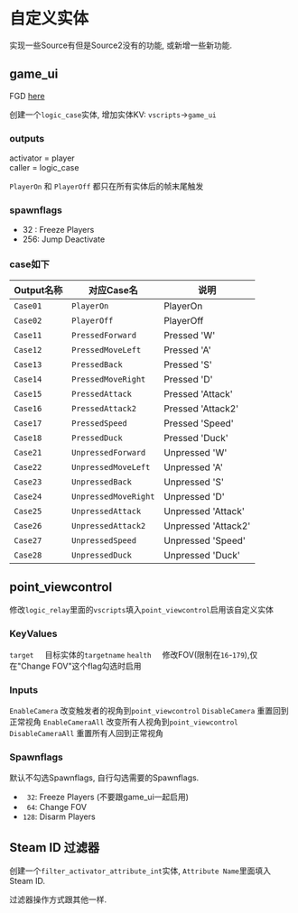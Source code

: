# 自定义实体

实现一些Source有但是Source2没有的功能, 或新增一些新功能.

## game_ui

FGD [here](https://github.com/fyscs/cs2/tree/master/.fys/mapping)

创建一个``logic_case``实体, 增加实体KV: ``vscripts``→``game_ui``

### outputs

activator = player  
caller    = logic_case

``PlayerOn`` 和 ``PlayerOff`` 都只在所有实体后的帧末尾触发

### spawnflags

- 32 : Freeze Players
- 256: Jump Deactivate

### case如下

| Output名称 | 对应Case名 | 说明 |
|------------|-----------|------|
| ``Case01`` | ``PlayerOn`` |  PlayerOn|
| ``Case02`` | ``PlayerOff`` | PlayerOff|
| ``Case11`` | ``PressedForward`` | Pressed 'W'|
| ``Case12`` | ``PressedMoveLeft`` | Pressed 'A'|
| ``Case13`` | ``PressedBack`` | Pressed 'S'|
| ``Case14`` | ``PressedMoveRight`` | Pressed 'D'|
| ``Case15`` | ``PressedAttack`` | Pressed 'Attack'|
| ``Case16`` | ``PressedAttack2`` | Pressed 'Attack2'|
| ``Case17`` | ``PressedSpeed`` | Pressed 'Speed'|
| ``Case18`` | ``PressedDuck`` | Pressed 'Duck'|
| ``Case21`` | ``UnpressedForward`` | Unpressed 'W'|
| ``Case22`` | ``UnpressedMoveLeft`` | Unpressed 'A'|
| ``Case23`` | ``UnpressedBack`` | Unpressed 'S'|
| ``Case24`` | ``UnpressedMoveRight`` | Unpressed 'D'|
| ``Case25`` | ``UnpressedAttack`` | Unpressed 'Attack'|
| ``Case26`` | ``UnpressedAttack2`` | Unpressed 'Attack2'|
| ``Case27`` | ``UnpressedSpeed`` | Unpressed 'Speed'|
| ``Case28`` | ``UnpressedDuck`` | Unpressed 'Duck'|


## point_viewcontrol

修改`logic_relay`里面的`vscripts`填入`point_viewcontrol`启用该自定义实体

### KeyValues

`target` &nbsp;&nbsp;&nbsp;&nbsp;目标实体的`targetname`
`health` &nbsp;&nbsp;&nbsp;&nbsp;修改FOV(限制在`16`-`179`),仅在"Change FOV"这个flag勾选时启用

### Inputs

`EnableCamera` 改变触发者的视角到`point_viewcontrol`
`DisableCamera` 重置回到正常视角
`EnableCameraAll` 改变所有人视角到`point_viewcontrol`
`DisableCameraAll` 重置所有人回到正常视角

### Spawnflags

默认不勾选Spawnflags, 自行勾选需要的Spawnflags.

- ` 32`: Freeze Players (不要跟game_ui一起启用)
- ` 64`: Change FOV
- `128`: Disarm Players


## Steam ID 过滤器

创建一个`filter_activator_attribute_int`实体, `Attribute Name`里面填入Steam ID.

过滤器操作方式跟其他一样.